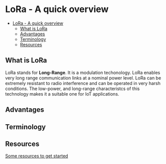 # LoRa - A quick overview
- [LoRa - A quick overview](#lora---a-quick-overview)
  - [What is LoRa](#what-is-lora)
  - [Advantages](#advantages)
  - [Terminology](#terminology)
  - [Resources](#resources)
## What is LoRa
LoRa stands for **Long-Range**. It is a modulation techonology. LoRa enables very long range communication links at a nominal power level.  LoRa can be extremely resistant to radio interference and can be operated in very harsh conditions.
The low-power, and long-range characteristcs of this technology makes it a suitable one for IoT applications.

## Advantages
[](https://lora-developers.semtech.com/uploads/documents/images/Advantages.png)

## Terminology


## Resources
[Some resources to get started](resources.md)
